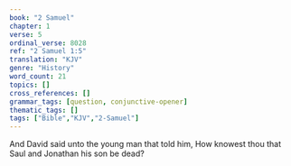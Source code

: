 ```yaml
---
book: "2 Samuel"
chapter: 1
verse: 5
ordinal_verse: 8028
ref: "2 Samuel 1:5"
translation: "KJV"
genre: "History"
word_count: 21
topics: []
cross_references: []
grammar_tags: [question, conjunctive-opener]
thematic_tags: []
tags: ["Bible","KJV","2-Samuel"]
---
```

And David said unto the young man that told him, How knowest thou that Saul and Jonathan his son be dead?
